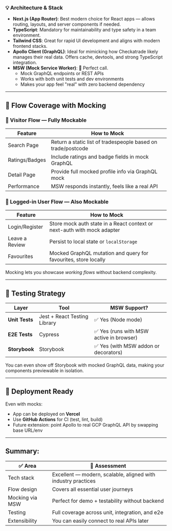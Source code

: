 ### 💡 **Architecture & Stack**

- **Next.js (App Router)**: Best modern choice for React apps — allows routing, layouts, and server components if needed.
- **TypeScript**: Mandatory for maintainability and type safety in a team environment.
- **Tailwind CSS**: Great for rapid UI development and aligns with modern frontend stacks.
- **Apollo Client (GraphQL)**: Ideal for mimicking how Checkatrade likely manages their real data. Offers cache, devtools, and strong TypeScript integration.
- **MSW (Mock Service Worker)**: 👏 Perfect call.
  - Mock GraphQL endpoints or REST APIs
  - Works with both unit tests and dev environments
  - Makes your app feel "real" with zero backend dependency

---

## 🔁 Flow Coverage with Mocking

### 🧑 Visitor Flow — **Fully Mockable**

| Feature        | How to Mock                                                  |
| -------------- | ------------------------------------------------------------ |
| Search Page    | Return a static list of tradespeople based on trade/postcode |
| Ratings/Badges | Include ratings and badge fields in mock GraphQL             |
| Detail Page    | Provide full mocked profile info via GraphQL mock            |
| Performance    | MSW responds instantly, feels like a real API                |

### 🔐 Logged-in User Flow — **Also Mockable**

| Feature        | How to Mock                                                             |
| -------------- | ----------------------------------------------------------------------- |
| Login/Register | Store mock auth state in a React context or next-auth with mock adapter |
| Leave a Review | Persist to local state or `localStorage`                                |
| Favourites     | Mocked GraphQL mutation and query for favourites, store locally         |

Mocking lets you showcase _working flows_ without backend complexity.

---

## 🧪 Testing Strategy

| Layer          | Tool                         | MSW Support?                             |
| -------------- | ---------------------------- | ---------------------------------------- |
| **Unit Tests** | Jest + React Testing Library | ✅ Yes (Node mode)                       |
| **E2E Tests**  | Cypress                      | ✅ Yes (runs with MSW active in browser) |
| **Storybook**  | Storybook                    | ✅ Yes (with MSW addon or decorators)    |

You can even show off Storybook with mocked GraphQL data, making your components previewable in isolation.

---

## 🚀 Deployment Ready

Even with mocks:

- App can be deployed on **Vercel**
- Use **GitHub Actions** for CI (test, lint, build)
- Future extension: point Apollo to real GCP GraphQL API by swapping base URL/env

---

## Summary:

| ✅ Area         | 💬 Assessment                                                 |
| --------------- | ------------------------------------------------------------- |
| Tech stack      | Excellent — modern, scalable, aligned with industry practices |
| Flow design     | Covers all essential user journeys                            |
| Mocking via MSW | Perfect for demo + testability without backend                |
| Testing         | Full coverage across unit, integration, and e2e               |
| Extensibility   | You can easily connect to real APIs later                     |
